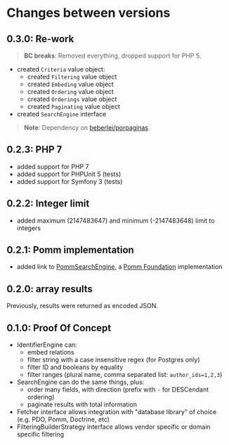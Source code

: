 # Changes between versions

## 0.3.0: Re-work

> **BC breaks**: Removed everything, dropped support for PHP 5.

* created `Criteria` value object:
  * created `Filtering` value object
  * created `Embeding` value object
  * created `Ordering` value object
  * created `Orderings` value object
  * created `Paginating` value object
* created `SearchEngine` interface

> **Note**: Dependency on [beberlei/porpaginas](https://github.com/beberlei/porpaginas).

## 0.2.3: PHP 7

* added support for PHP 7
* added support for PHPUnit 5 (tests)
* added support for Symfony 3 (tests)

## 0.2.2: Integer limit

* added maximum (2147483647) and minimum (-2147483648) limit to integers

## 0.2.1: Pomm implementation

* added link to [PommSearchEngine](https://github.com/gnugat/pomm-search-engine), a [Pomm Foundation](http://www.pomm-project.org/) implementation

## 0.2.0: array results

Previously, results were returned as encoded JSON.

## 0.1.0: Proof Of Concept

* IdentifierEngine can:
    * embed relations
    * filter string with a case insensitive regex (for Postgres only)
    * filter ID and booleans by equality
    * filter ranges (plural name, comma separated list: `author_ids=1,2,3`)
* SearchEngine can do the same things, plus:
    * order many fields, with direction (prefix with `-` for DESCendant ordering)
    * paginate results with total information
* Fetcher interface allows integration with "database library" of choice (e.g. PDO, Pomm, Doctrine, etc)
* FilteringBuilderStrategy interface allows vendor specific or domain specific filtering
